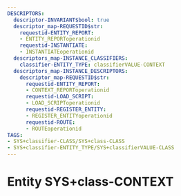```yaml
---
DESCRIPTORS:
  descriptor-INVARIANT$bool: true
  descriptor_map-REQUESTID$str:
    requestid-ENTITY_REPORT:
    - ENTITY_REPORToperationid
    requestid-INSTANTIATE:
    - INSTANTIATEoperationid
  descriptors_map-INSTANCE_CLASSIFIERS:
    classifier-ENTITY_TYPE: classifierVALUE-CONTEXT
  descriptors_map-INSTANCE_DESCRIPTORS:
    descriptor_map-REQUESTID$str:
      requestid-ENTITY_REPORT:
      - CONTEXT_REPORToperationid
      requestid-LOAD_SCRIPT:
      - LOAD_SCRIPToperationid
      requestid-REGISTER_ENTITY:
      - REGISTER_ENTITYoperationid
      requestid-ROUTE:
      - ROUTEoperationid
TAGS:
- SYS+classifier-CLASS/SYS+class-CLASS
- SYS+classifier-ENTITY_TYPE/SYS+classifierVALUE-CLASS
---
```

# Entity SYS+class-CONTEXT

